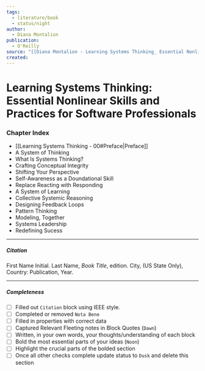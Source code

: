 ```yaml
---
tags:
  - literature/book
  - status/night
author:
  - Diana Montalion
publication:
  - O'Reilly
source: "[[Diana Montalion - Learning Systems Thinking_ Essential Nonlinear Skills and Practices for Software Professionals-O'Reilly Media (2024).pdf]]"
created:
---
```

# Learning Systems Thinking: Essential Nonlinear Skills and Practices for Software Professionals
### Chapter Index

- [[Learning Systems Thinking - 00#Preface|Preface]]
- A System of Thinking
- What Is Systems Thinking?
- Crafting Conceptual Integrity
- Shifting Your Perspective
- Self-Awareness as a Doundational Skill
- Replace Reacting with Responding
- A System of Learning
- Collective Systemic Reasoning
- Designing Feedback Loops
- Pattern Thinking
- Modeling, Together
- Systems Leadership
- Redefining Sucess

---
##### Citation

First Name Initial. Last Name, *Book Title*, edition. City, (US State Only), Country: Publication, Year.

---
##### Completeness

- [ ] Filled out `Citation` block using IEEE style.
- [ ] Completed or removed `Nota Bene`
- [ ] Filled in properties with correct data
- [ ] Captured Relevant Fleeting notes in Block Quotes (`Dawn`)
- [ ] Written, in your own words, your thoughts/understanding of each block
- [ ] Bold the most essential parts of your ideas (`Noon`)
- [ ] Highlight the crucial parts of the bolded section
- [ ] Once all other checks complete update status to `Dusk` and delete this section